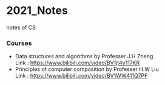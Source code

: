 # 2021_Notes
notes of CS 

### Courses
* Data structures and algorithms by Professer J.H Zheng <br> Link : <https://www.bilibili.com/video/BV1jt4y117KR>
* Principles of computer composition by Professer  H.W Liu <br>Link : <https://www.bilibili.com/video/BV1WW411Q7PF>
